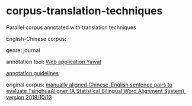 # corpus-translation-techniques
Parallel corpus annotated with translation techniques

English-Chinese corpus: 

genre: journal 

annotation tool: [Web application Yawat](https://github.com/ugermann/yawat)

[annotation guidelines](https://yumingzhai.github.io/files/Annotation_guide_EN_ZH.pdf) 

original corpus: [manually aligned Chinese-English sentence pairs to evaluate TsinghuaAligner (A Statistical Bilingual Word Alignment System), version 2018/10/13](https://nlp.csai.tsinghua.edu.cn/~ly/systems/TsinghuaAligner/TsinghuaAligner.html)